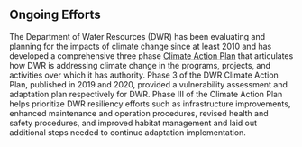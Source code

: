 ## Ongoing Efforts

The Department of Water Resources (DWR) has been evaluating and planning for the impacts of climate change since at least 2010 and has developed a comprehensive three phase [Climate Action Plan](https://water.ca.gov/Programs/All-Programs/Climate-Change-Program/Climate-Action-Plan) that articulates how DWR is addressing climate change in the programs, projects, and activities over which it has authority.  Phase 3 of the DWR Climate Action Plan, published in 2019 and 2020, provided a vulnerability assessment and adaptation plan respectively for DWR. Phase III of the Climate Action Plan helps prioritize DWR resiliency efforts such as infrastructure improvements, enhanced maintenance and operation procedures, revised health and safety procedures, and improved habitat management and laid out additional steps needed to continue adaptation implementation.
